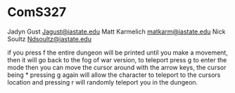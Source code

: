 # ComS327
Jadyn Gust Jagust@iastate.edu
Matt Karmelich matkarm@iastate.edu
Nick Soultz Ndsoultz@iastate.edu

if you press f the entire dungeon will be printed until you make a movement, then it will go back to the fog of war version, to teleport press g to enter the mode then you can move the cursor around with the arrow keys, the cursor being * pressing g again will allow the character to teleport to the cursors location and pressing r will randomly teleport you in the dungeon.
